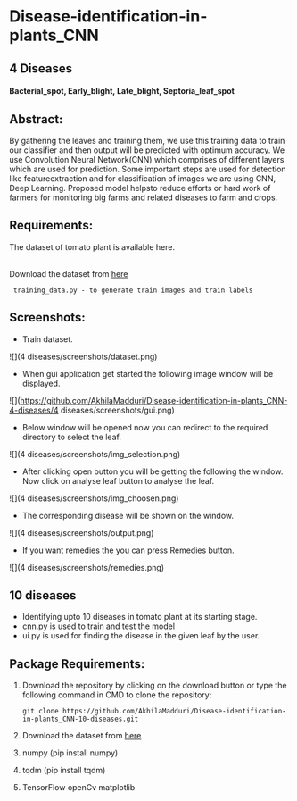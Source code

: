 # Disease-identification-in-plants_CNN
<h2> 4 Diseases </h2>

<h4><b> Bacterial_spot, Early_blight, Late_blight, Septoria_leaf_spot </b></h4>

<h2><b> Abstract: </b></h2>

By gathering the leaves and training them, we  use this  training data to  train our classifier and then output will be predicted with optimum accuracy. We use Convolution Neural Network(CNN) which comprises of different layers which are used for prediction. Some important steps are used for detection like featureextraction and for classification of images we are using CNN, Deep Learning. Proposed model helpsto reduce efforts or hard work of farmers for monitoring big farms and related diseases to farm and crops.

<h2><b> Requirements: </b></h2>
The dataset of tomato plant is available here.
<br></br>

Download the dataset from [here](https://drive.google.com/file/d/1lw5J29JfjF54CIPm6b3qV_c23dEVBbQf/view?usp=sharing)

     training_data.py - to generate train images and train labels
     
<h2><b> Screenshots: </b></h2>

* Train dataset.

![](4 diseases/screenshots/dataset.png)

* When gui application  get started the following image window will be displayed.

![](https://github.com/AkhilaMadduri/Disease-identification-in-plants_CNN-4-diseases/4 diseases/screenshots/gui.png)

* Below window will be opened now you can redirect to the required directory to select the leaf.

![](4 diseases/screenshots/img_selection.png)

* After clicking open button you will be getting the following the window. Now click on analyse leaf button to analyse the leaf.

![](4 diseases/screenshots/img_choosen.png)

* The corresponding disease will be shown on the window.

![](4 diseases/screenshots/output.png)

* If you want remedies the you can press Remedies button.  

![](4 diseases/screenshots/remedies.png)

<h2> 10 diseases </h2>

* Identifying upto 10 diseases in tomato plant at its starting stage.
* cnn.py is used to train and test the model 
* ui.py is used for finding the disease in the given leaf by the user.

<b><H2> Package Requirements: </h2></b>
1. Download the repository by clicking on the download button or type the following command in CMD to clone the repository:

       git clone https://github.com/AkhilaMadduri/Disease-identification-in-plants_CNN-10-diseases.git
2. Download the dataset from [here](https://drive.google.com/open?id=1DVy0LyUUfJciyo7BUFm1sHKSRdTVJgjF)
3. numpy (pip install numpy) 
4. tqdm (pip install tqdm) 
5. TensorFlow openCv matplotlib





